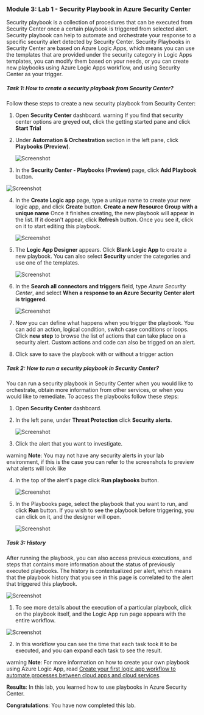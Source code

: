 

### Module 3: Lab 1 - Security Playbook in Azure Security Center


Security playbook is a collection of procedures that can be executed from Security Center once a certain playbook is triggered from selected alert. Security playbook can help to automate and orchestrate your response to a specific security alert detected by Security Center. Security Playbooks in Security Center are based on Azure Logic Apps, which means you can use the templates that are provided under the security category in Logic Apps templates, you can modify them based on your needs, or you can create new playbooks using Azure Logic Apps workflow, and using Security Center as your trigger.


##### Task 1: How to create a security playbook from Security Center?


Follow these steps to create a new security playbook from Security Center:


1.  Open **Security Center** dashboard.
warning
If you find that security center options are greyed out, click the getting started pane and click **Start Trial**


2.  Under **Automation & Orchestration** section in the left pane, click **Playbooks (Preview)**.

	![Screenshot](https://godeployblob.blob.core.windows.net//labguideimages/AZ-500/Module-3/ceca248f-1100-445f-bed1-04c8fab24889.png)

3.  In the **Security Center - Playbooks (Preview)** page, click **Add Playbook** button.

 ![Screenshot](https://godeployblob.blob.core.windows.net//labguideimages/AZ-500/Module-3/33d77576-05da-4399-9fad-d53f7c3fafe3.png)

4.  In the **Create Logic app** page, type a unique name to create your new logic app, and click **Create** button. **Create a new Resource Group with a unique name** Once it finishes creating, the new playbook will appear in the list. If it doesn't appear, click **Refresh** button. Once you see it, click on it to start editing this playbook.

	![Screenshot](https://godeployblob.blob.core.windows.net//labguideimages/AZ-500/Module-3/bc28f5b0-deb4-482c-bf2c-ce8213a428b6.png)
    
5.  The **Logic App Designer** appears. Click **Blank Logic App** to create a new playbook. You can also select **Security** under the categories and use one of the templates.

	![Screenshot](https://godeployblob.blob.core.windows.net//labguideimages/AZ-500/Module-3/55b53f11-0cb2-43eb-8e99-3bf8695543e2.png)

6.  In the **Search all connectors and triggers** field, type *Azure Security Center*, and select **When a response to an Azure Security Center alert is triggered**.

	![Screenshot](https://godeployblob.blob.core.windows.net//labguideimages/AZ-500/Module-3/686790bd-1c78-4a29-8d28-75ba9dbd5e88.png)

7.  Now you can define what happens when you trigger the playbook. You can add an action, logical condition, switch case conditions or loops. Click **new step** to browse the list of actions that can take place on a security alert. Custom actions and code can also be trigged on an alert.

8.  Click save to save the playbook with or without a trigger action

##### Task 2: How to run a security playbook in Security Center?


You can run a security playbook in Security Center when you would like to orchestrate, obtain more information from other services, or when you would like to remediate. To access the playbooks follow these steps:


1.  Open **Security Center** dashboard.

2.  In the left pane, under **Threat Protection** click **Security alerts**.

	![Screenshot](https://godeployblob.blob.core.windows.net//labguideimages/AZ-500/Module-3/36b46a0a-21e3-4f69-98fa-f830e1f4d53e.png)

3.  Click the alert that you want to investigate.

warning
**Note**: You may not have any security alerts in your lab environment, if this is the case you can refer to the screenshots to preview what alerts will look like


4.  In the top of the alert's page click **Run playbooks** button.

	![Screenshot](https://godeployblob.blob.core.windows.net//labguideimages/AZ-500/Module-3/fc6105be-51dd-44d0-9cfa-f4f3b344459c.png)
    
5.  In the Playbooks page, select the playbook that you want to run, and click **Run** button. If you wish to see the playbook before triggering, you can click on it, and the designer will open.

	![Screenshot](https://godeployblob.blob.core.windows.net//labguideimages/AZ-500/Module-3/179239a1-5b44-4f77-841e-6c19b4d8e432.png)

##### Task 3: History


After running the playbook, you can also access previous executions, and steps that contains more information about the status of previously executed playbooks. The history is contextualized per alert, which means that the playbook history that you see in this page is correlated to the alert that triggered this playbook.


  ![Screenshot](https://godeployblob.blob.core.windows.net//labguideimages/AZ-500/Module-3/e3eb8350-7641-424f-b924-e387d7e497ba.png)

1.  To see more details about the execution of a particular playbook, click on the playbook itself, and the Logic App run page appears with the entire workflow.

 ![Screenshot](https://godeployblob.blob.core.windows.net//labguideimages/AZ-500/Module-3/45147154-5767-4f7b-9174-e0ec58e11d35.png)

2.  In this workflow you can see the time that each task took it to be executed, and you can expand each task to see the result.

warning
**Note**: For more information on how to create your own playbook using Azure Logic App, read [Create your first logic app workflow to automate processes between cloud apps and cloud services](https://docs.microsoft.com/azure/logic-apps/logic-apps-create-a-logic-app).




**Results**: In this lab, you learned how to use playbooks in Azure Security Center.


**Congratulations**: You have now completed this lab.

